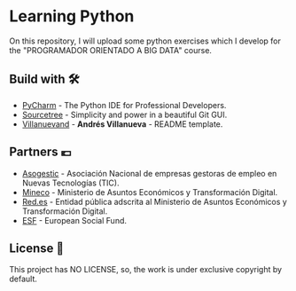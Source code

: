 # Learning Python

On this repository, I will upload some python exercises which I develop for the "PROGRAMADOR ORIENTADO A BIG DATA" course.

## Build with 🛠️

* [PyCharm](https://www.jetbrains.com/pycharm) - The Python IDE for Professional Developers.
* [Sourcetree](https://www.sourcetreeapp.com) - Simplicity and power in a beautiful Git GUI.
* [Villanuevand](https://github.com/Villanuevand) - **Andrés Villanueva** - README template.

## Partners 💶

* [Asogestic](https://www.asogestic.org) - Asociación Nacional de empresas gestoras de empleo en Nuevas Tecnologías (TIC).
* [Mineco](https://www.mineco.gob.es) - Ministerio de Asuntos Económicos y Transformación Digital.
* [Red.es](https://red.es) - Entidad pública adscrita al Ministerio de Asuntos Económicos y Transformación Digital.
* [ESF](https://ec.europa.eu/esf/main.jsp?catId=35) - European Social Fund.

## License 📄

This project has NO LICENSE, so, the work is under exclusive copyright by default.